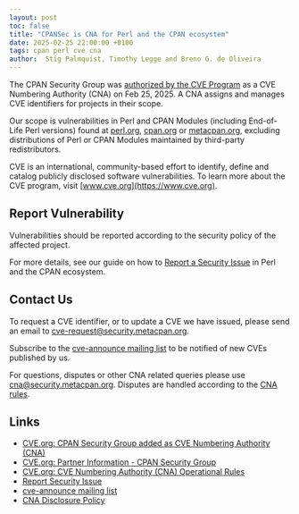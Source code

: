```yaml
---
layout: post
toc: false
title: "CPANSec is CNA for Perl and the CPAN ecosystem"
date: 2025-02-25 22:00:00 +0100
tags: cpan perl cve cna
author:  Stig Palmquist, Timothy Legge and Breno G. de Oliveira
---
```


The CPAN Security Group was [authorized by the CVE Program](https://www.cve.org/Media/News/item/news/2025/02/25/CPAN-Security-Group-Added-as-CNA) as a CVE Numbering Authority (CNA) on Feb 25, 2025. A CNA assigns and manages CVE identifiers for projects in their scope.

Our scope is vulnerabilities in Perl and CPAN Modules (including End-of-Life Perl versions) found at [perl.org](https://perl.org/), [cpan.org](https://cpan.org/) or [metacpan.org](https://metacpan.org/), excluding distributions of Perl or CPAN Modules maintained by third-party redistributors.

CVE is an international, community-based effort to identify, define and catalog publicly disclosed software vulnerabilities. To learn more about the CVE program, visit [www.cve.org](https://www.cve.org).

## Report Vulnerability

Vulnerabilities should be reported according to the security policy of the affected project.

For more details, see our guide on how to [Report a Security Issue](https://security.metacpan.org/docs/report.html) in Perl and the CPAN ecosystem.

## Contact Us

To request a CVE identifier, or to update a CVE we have issued, please send an email to [cve-request@security.metacpan.org](mailto:cve-request@security.metacpan.org).

Subscribe to the [cve-announce mailing list](https://lists.security.metacpan.org/cve-announce/) to be notified of new CVEs published by us.

For questions, disputes or other CNA related queries please use [cna@security.metacpan.org](mailto:cna@security.metacpan.org). Disputes are handled according to the [CNA rules](https://www.cve.org/ResourcesSupport/AllResources/CNARules).

## Links

- [CVE.org: CPAN Security Group added as CVE Numbering Authority (CNA)](https://www.cve.org/Media/News/item/news/2025/02/25/CPAN-Security-Group-Added-as-CNA)
- [CVE.org: Partner Information - CPAN Security Group](https://www.cve.org/PartnerInformation/ListofPartners/partner/CPANSec)
- [CVE.org: CVE Numbering Authority (CNA) Operational Rules](https://www.cve.org/ResourcesSupport/AllResources/CNARules)
- [Report Security Issue](https://security.metacpan.org/docs/report.html)
- [cve-announce mailing list](https://lists.security.metacpan.org/cve-announce/)
- [CNA Disclosure Policy](https://security.metacpan.org/docs/cna-disclosure-policy.html)

